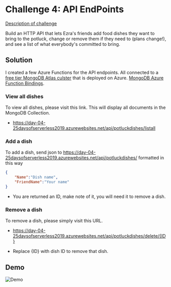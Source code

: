 # Challenge 4: API EndPoints

[Description of challenge](https://25daysofserverless.com/calendar/4)


Build an HTTP API that lets Ezra's friends add food dishes they want to bring to the potluck, change or remove them if they need to (plans change!), and see a list of what everybody's committed to bring.

## Solution 

I created a few Azure Functions for the API endpoints. All connected to a [free tier MongoDB Atlas culster](https://azure.microsoft.com/en-us/blog/microsoft-azure-tutorial-how-to-integrate-azure-functions-with-mongodb/) that is deployed on Azure. [MongoDB Azure Function Bindings](https://www.nuget.org/packages/Kevsoft.Azure.WebJobs.Extensions.MongoDB/).

### View all dishes

To view all dishes, please visit this link. This will display all documents in the MongoDB Collection.
- https://day-04-25daysofserverless2019.azurewebsites.net/api/potluckdishes/listall

### Add a dish

To add a dish, send json to https://day-04-25daysofserverless2019.azurewebsites.net/api/potluckdishes/ formatted in this way
```json
{
    "Name":"Dish name",
    "FriendName":"Your name"
} 
```
- You are returned an ID, make note of it, you will need it to remove a dish.

### Remove a dish

To remove a dish, please simply visit this URL.

- https://day-04-25daysofserverless2019.azurewebsites.net/api/potluckdishes/delete/{ID}

- Replace {ID} with dish ID to remove that dish.

## Demo

![Demo](day_04_demo.gif "Demo")